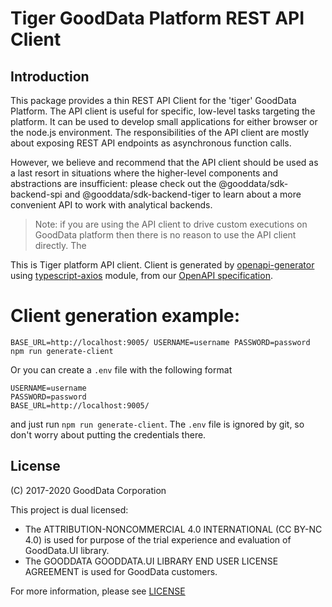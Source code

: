 # Tiger GoodData Platform REST API Client

## Introduction

This package provides a thin REST API Client for the 'tiger' GoodData Platform. The API client is useful for specific,
low-level tasks targeting the platform. It can be used to develop small applications for either browser or the node.js
environment. The responsibilities of the API client are mostly about exposing REST API endpoints as asynchronous function calls.

However, we believe and recommend that the API client should be used as a last resort in situations where the higher-level
components and abstractions are insufficient: please check out the @gooddata/sdk-backend-spi and
@gooddata/sdk-backend-tiger to learn about a more convenient API to work with analytical backends.

> Note: if you are using the API client to drive custom executions on GoodData platform then there is no reason to
> use the API client directly. The

This is Tiger platform API client. Client is generated by [openapi-generator](https://github.com/OpenAPITools/openapi-generator) using [typescript-axios](https://github.com/OpenAPITools/openapi-generator/tree/master/modules/openapi-generator/src/main/resources/typescript-axios) module, from our [OpenAPI specification](https://github.com/OAI/OpenAPI-Specification).

# Client generation example:

`BASE_URL=http://localhost:9005/ USERNAME=username PASSWORD=password npm run generate-client`

Or you can create a `.env` file with the following format

```
USERNAME=username
PASSWORD=password
BASE_URL=http://localhost:9005/
```

and just run `npm run generate-client`. The `.env` file is ignored by git, so don't worry about putting the credentials there.

## License

(C) 2017-2020 GoodData Corporation

This project is dual licensed:

-   The ATTRIBUTION-NONCOMMERCIAL 4.0 INTERNATIONAL (CC BY-NC 4.0) is used for purpose of the trial experience and evaluation of GoodData.UI library.
-   The GOODDATA GOODDATA.UI LIBRARY END USER LICENSE AGREEMENT is used for GoodData customers.

For more information, please see [LICENSE](https://github.com/gooddata/gooddata-ui-sdk/blob/master/libs/api-client-tiger/LICENSE)
